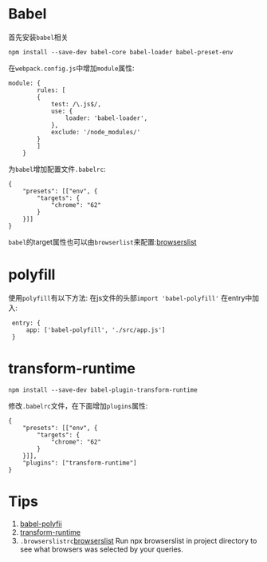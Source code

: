 # Babel
首先安装`babel`相关
```
npm install --save-dev babel-core babel-loader babel-preset-env
```

在`webpack.config.js`中增加`module`属性:
```
module: {
		rules: [
		{
			test: /\.js$/,
			use: {
				loader: 'babel-loader',
			},
			exclude: '/node_modules/'
		}
		]
	}
```

为`babel`增加配置文件`.babelrc`:
```
{
	"presets": [["env", {
		"targets": {
			"chrome": "62"
		}
	}]]
}
```

`babel`的target属性也可以由`browserlist`来配置:[browserslist](https://www.npmjs.com/package/browserslist)

# polyfill
使用`polyfill`有以下方法: 
   在js文件的头部`import 'babel-polyfill'`
   在entry中加入:
   ```
	entry: {
		app: ['babel-polyfill', './src/app.js']
	}
   ```
# transform-runtime
```
npm install --save-dev babel-plugin-transform-runtime
```
修改`.babelrc`文件，在下面增加`plugins`属性:
```
{
	"presets": [["env", {
		"targets": {
			"chrome": "62"
		}
	}]],
	"plugins": ["transform-runtime"]
}
```


# Tips
1. [babel-polyfii](https://babeljs.cn/docs/usage/polyfill/)
2. [transform-runtime](https://babeljs.cn/docs/plugins/transform-runtime)
3. `.browserslistrc`[browserslist](https://www.npmjs.com/package/browserslist)
   Run npx browserslist in project directory to see what browsers was selected by your queries.


